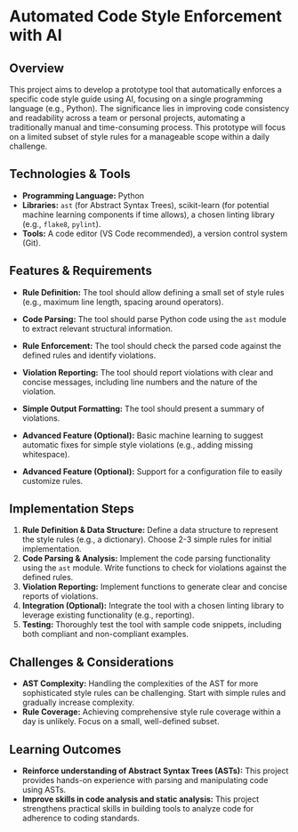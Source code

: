 # Automated Code Style Enforcement with AI

## Overview

This project aims to develop a prototype tool that automatically enforces a specific code style guide using AI, focusing on a single programming language (e.g., Python).  The significance lies in improving code consistency and readability across a team or personal projects, automating a traditionally manual and time-consuming process.  This prototype will focus on a limited subset of style rules for a manageable scope within a daily challenge.

## Technologies & Tools

* **Programming Language:** Python
* **Libraries:**  `ast` (for Abstract Syntax Trees), scikit-learn (for potential machine learning components if time allows), a chosen linting library (e.g., `flake8`, `pylint`).
* **Tools:**  A code editor (VS Code recommended), a version control system (Git).

## Features & Requirements

- **Rule Definition:**  The tool should allow defining a small set of style rules (e.g., maximum line length, spacing around operators).
- **Code Parsing:**  The tool should parse Python code using the `ast` module to extract relevant structural information.
- **Rule Enforcement:**  The tool should check the parsed code against the defined rules and identify violations.
- **Violation Reporting:**  The tool should report violations with clear and concise messages, including line numbers and the nature of the violation.
- **Simple Output Formatting:** The tool should present a summary of violations.


- **Advanced Feature (Optional):**  Basic machine learning to suggest automatic fixes for simple style violations (e.g., adding missing whitespace).
- **Advanced Feature (Optional):**  Support for a configuration file to easily customize rules.

## Implementation Steps

1. **Rule Definition & Data Structure:** Define a data structure to represent the style rules (e.g., a dictionary).  Choose 2-3 simple rules for initial implementation.
2. **Code Parsing & Analysis:** Implement the code parsing functionality using the `ast` module.  Write functions to check for violations against the defined rules.
3. **Violation Reporting:**  Implement functions to generate clear and concise reports of violations.
4. **Integration (Optional):** Integrate the tool with a chosen linting library to leverage existing functionality (e.g., reporting).
5. **Testing:** Thoroughly test the tool with sample code snippets, including both compliant and non-compliant examples.

## Challenges & Considerations

- **AST Complexity:**  Handling the complexities of the AST for more sophisticated style rules can be challenging.  Start with simple rules and gradually increase complexity.
- **Rule Coverage:**  Achieving comprehensive style rule coverage within a day is unlikely.  Focus on a small, well-defined subset.

## Learning Outcomes

- **Reinforce understanding of Abstract Syntax Trees (ASTs):** This project provides hands-on experience with parsing and manipulating code using ASTs.
- **Improve skills in code analysis and static analysis:** This project strengthens practical skills in building tools to analyze code for adherence to coding standards.

